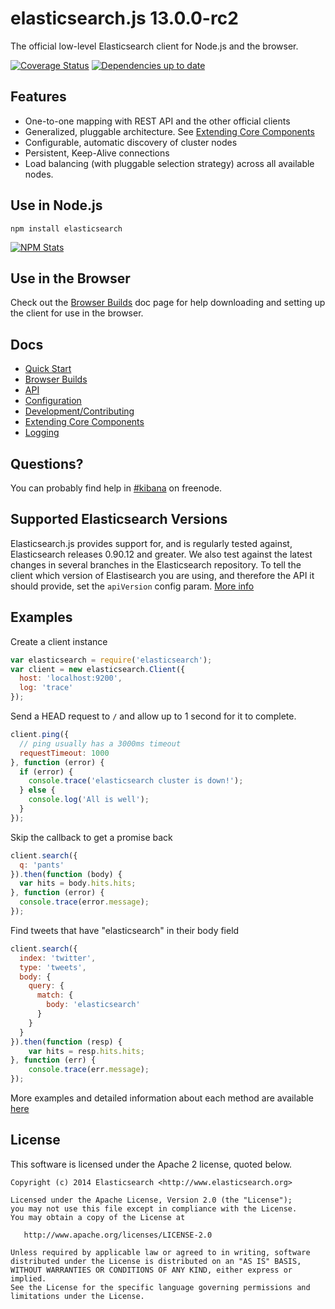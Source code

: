 # elasticsearch.js 13.0.0-rc2

The official low-level Elasticsearch client for Node.js and the browser.

[![Coverage Status](http://img.shields.io/coveralls/elastic/elasticsearch-js/master.svg?style=flat-square)](https://coveralls.io/r/elastic/elasticsearch-js?branch=master)
[![Dependencies up to date](http://img.shields.io/david/elastic/elasticsearch-js.svg?style=flat-square)](https://david-dm.org/elastic/elasticsearch-js)

## Features

 - One-to-one mapping with REST API and the other official clients
 - Generalized, pluggable architecture. See [Extending Core Components](http://www.elastic.co/guide/en/elasticsearch/client/javascript-api/current/extending_core_components.html)
 - Configurable, automatic discovery of cluster nodes
 - Persistent, Keep-Alive connections
 - Load balancing (with pluggable selection strategy) across all available nodes.

## Use in Node.js

```
npm install elasticsearch
```

[![NPM Stats](https://nodei.co/npm/elasticsearch.png?downloads=true)](https://npmjs.org/package/elasticsearch)

## Use in the Browser

Check out the [Browser Builds](http://www.elastic.co/guide/en/elasticsearch/client/javascript-api/current/browser-builds.html) doc page for help downloading and setting up the client for use in the browser.

## Docs
 - [Quick Start](http://www.elastic.co/guide/en/elasticsearch/client/javascript-api/current/quick-start.html)
 - [Browser Builds](http://www.elastic.co/guide/en/elasticsearch/client/javascript-api/current/browser-builds.html)
 - [API](http://www.elastic.co/guide/en/elasticsearch/client/javascript-api/current/api-reference.html)
 - [Configuration](http://www.elastic.co/guide/en/elasticsearch/client/javascript-api/current/configuration.html)
 - [Development/Contributing](https://github.com/elastic/elasticsearch-js/blob/master/CONTRIBUTING.md)
 - [Extending Core Components](http://www.elastic.co/guide/en/elasticsearch/client/javascript-api/current/extending_core_components.html)
 - [Logging](http://www.elastic.co/guide/en/elasticsearch/client/javascript-api/current/logging.html)


## Questions?
You can probably find help in [#kibana](https://kiwiirc.com/client/irc.freenode.net/?#kibana) on freenode.


## Supported Elasticsearch Versions

Elasticsearch.js provides support for, and is regularly tested against, Elasticsearch releases 0.90.12 and greater. We also test against the latest changes in several branches in the Elasticsearch repository. To tell the client which version of Elastisearch you are using, and therefore the API it should provide, set the `apiVersion` config param. [More info](http://www.elastic.co/guide/en/elasticsearch/client/javascript-api/current/configuration.html#config-options)

## Examples

Create a client instance
```js
var elasticsearch = require('elasticsearch');
var client = new elasticsearch.Client({
  host: 'localhost:9200',
  log: 'trace'
});
```

Send a HEAD request to `/` and allow up to 1 second for it to complete.
```js
client.ping({
  // ping usually has a 3000ms timeout
  requestTimeout: 1000
}, function (error) {
  if (error) {
    console.trace('elasticsearch cluster is down!');
  } else {
    console.log('All is well');
  }
});
```

Skip the callback to get a promise back
```js
client.search({
  q: 'pants'
}).then(function (body) {
  var hits = body.hits.hits;
}, function (error) {
  console.trace(error.message);
});
```

Find tweets that have "elasticsearch" in their body field
```js
client.search({
  index: 'twitter',
  type: 'tweets',
  body: {
    query: {
      match: {
        body: 'elasticsearch'
      }
    }
  }
}).then(function (resp) {
    var hits = resp.hits.hits;
}, function (err) {
    console.trace(err.message);
});
```

More examples and detailed information about each method are available [here](http://www.elastic.co/guide/en/elasticsearch/client/javascript-api/current/index.html)

## License

This software is licensed under the Apache 2 license, quoted below.

    Copyright (c) 2014 Elasticsearch <http://www.elasticsearch.org>

    Licensed under the Apache License, Version 2.0 (the "License");
    you may not use this file except in compliance with the License.
    You may obtain a copy of the License at

       http://www.apache.org/licenses/LICENSE-2.0

    Unless required by applicable law or agreed to in writing, software
    distributed under the License is distributed on an "AS IS" BASIS,
    WITHOUT WARRANTIES OR CONDITIONS OF ANY KIND, either express or implied.
    See the License for the specific language governing permissions and
    limitations under the License.
